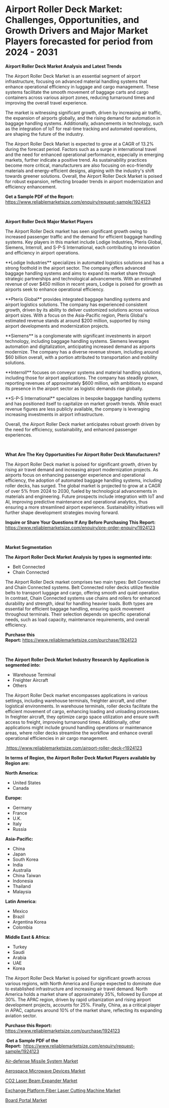 <p><h1>Airport Roller Deck Market: Challenges, Opportunities, and Growth Drivers and Major Market Players forecasted for period from 2024 - 2031</h1></p><p><strong>Airport Roller Deck Market Analysis and Latest Trends</strong></p>
<p><p>The Airport Roller Deck Market is an essential segment of airport infrastructure, focusing on advanced material handling systems that enhance operational efficiency in luggage and cargo management. These systems facilitate the smooth movement of baggage carts and cargo containers across various airport zones, reducing turnaround times and improving the overall travel experience. </p><p>The market is witnessing significant growth, driven by increasing air traffic, the expansion of airports globally, and the rising demand for automation in baggage handling systems. Additionally, advancements in technology, such as the integration of IoT for real-time tracking and automated operations, are shaping the future of the industry. </p><p>The Airport Roller Deck Market is expected to grow at a CAGR of 13.2% during the forecast period. Factors such as a surge in international travel and the need for enhanced operational performance, especially in emerging markets, further indicate a positive trend. As sustainability practices become more critical, manufacturers are also focusing on eco-friendly materials and energy-efficient designs, aligning with the industry's shift towards greener solutions. Overall, the Airport Roller Deck Market is poised for robust expansion, reflecting broader trends in airport modernization and efficiency enhancement.</p></p>
<p><strong>Get a Sample PDF of the Report:&nbsp;</strong> <a href="https://www.reliablemarketsize.com/enquiry/request-sample/1924123?utm_campaign=1422&utm_medium=2&utm_source=Github&utm_content=ia&utm_term=24102024&utm_id=airport-roller-deck">https://www.reliablemarketsize.com/enquiry/request-sample/1924123</a></p>
<p>&nbsp;</p>
<p><strong>Airport Roller Deck Major Market Players</strong></p>
<p><p>The Airport Roller Deck market has seen significant growth owing to increased passenger traffic and the demand for efficient baggage handling systems. Key players in this market include Lodige Industries, Pteris Global, Siemens, Interroll, and S-P-S International, each contributing to innovation and efficiency in airport operations.</p><p>**Lodige Industries** specializes in automated logistics solutions and has a strong foothold in the airport sector. The company offers advanced baggage handling systems and aims to expand its market share through strategic partnerships and technological advancements. With an estimated revenue of over $450 million in recent years, Lodige is poised for growth as airports seek to enhance operational efficiency.</p><p>**Pteris Global** provides integrated baggage handling systems and airport logistics solutions. The company has experienced consistent growth, driven by its ability to deliver customized solutions across various airport sizes. With a focus on the Asia-Pacific region, Pteris Global's estimated revenue stands at around $200 million, supported by rising airport developments and modernization projects.</p><p>**Siemens** is a conglomerate with significant investments in airport technology, including baggage handling systems. Siemens leverages automation and digitalization, anticipating increased demand as airports modernize. The company has a diverse revenue stream, including around $60 billion overall, with a portion attributed to transportation and mobility solutions.</p><p>**Interroll** focuses on conveyor systems and material handling solutions, including those for airport applications. The company has steadily grown, reporting revenues of approximately $600 million, with ambitions to expand its presence in the airport sector as logistic demands rise globally.</p><p>**S-P-S International** specializes in bespoke baggage handling systems and has positioned itself to capitalize on market growth trends. While exact revenue figures are less publicly available, the company is leveraging increasing investments in airport infrastructure.</p><p>Overall, the Airport Roller Deck market anticipates robust growth driven by the need for efficiency, sustainability, and enhanced passenger experiences.</p></p>
<p>&nbsp;</p>
<p><strong>What Are The Key Opportunities For Airport Roller Deck Manufacturers?</strong></p>
<p><p>The Airport Roller Deck market is poised for significant growth, driven by rising air travel demand and increasing airport modernization projects. As airports focus on enhancing passenger experience and operational efficiency, the adoption of automated baggage handling systems, including roller decks, has surged. The global market is projected to grow at a CAGR of over 5% from 2024 to 2030, fueled by technological advancements in materials and engineering. Future prospects include integration with IoT and AI, improving predictive maintenance and operational analytics, thus ensuring a more streamlined airport experience. Sustainability initiatives will further shape development strategies moving forward.</p></p>
<p><strong>Inquire or Share Your Questions If Any Before Purchasing This Report:</strong> <a href="https://www.reliablemarketsize.com/enquiry/pre-order-enquiry/1924123?utm_campaign=1422&utm_medium=2&utm_source=Github&utm_content=ia&utm_term=24102024&utm_id=airport-roller-deck">https://www.reliablemarketsize.com/enquiry/pre-order-enquiry/1924123</a></p>
<p>&nbsp;</p>
<p><strong>Market Segmentation</strong></p>
<p><strong>The Airport Roller Deck Market Analysis by types is segmented into:</strong></p>
<p><ul><li>Belt Connected</li><li>Chain Connected</li></ul></p>
<p><p>The Airport Roller Deck market comprises two main types: Belt Connected and Chain Connected systems. Belt Connected roller decks utilize flexible belts to transport luggage and cargo, offering smooth and quiet operation. In contrast, Chain Connected systems use chains and rollers for enhanced durability and strength, ideal for handling heavier loads. Both types are essential for efficient baggage handling, ensuring quick movement throughout terminals. Their selection depends on specific operational needs, such as load capacity, maintenance requirements, and overall efficiency.</p></p>
<p><strong>Purchase this Report:&nbsp;</strong><a href="https://www.reliablemarketsize.com/purchase/1924123?utm_campaign=1422&utm_medium=2&utm_source=Github&utm_content=ia&utm_term=24102024&utm_id=airport-roller-deck">https://www.reliablemarketsize.com/purchase/1924123</a></p>
<p>&nbsp;</p>
<p><strong>The Airport Roller Deck Market Industry Research by Application is segmented into:</strong></p>
<p><ul><li>Warehouse Terminal</li><li>Freighter Aircraft</li><li>Others</li></ul></p>
<p><p>The Airport Roller Deck market encompasses applications in various settings, including warehouse terminals, freighter aircraft, and other logistical environments. In warehouse terminals, roller decks facilitate the efficient movement of cargo, enhancing loading and unloading processes. In freighter aircraft, they optimize cargo space utilization and ensure swift access to freight, improving turnaround times. Additionally, other applications might include ground handling operations or maintenance areas, where roller decks streamline the workflow and enhance overall operational efficiencies in air cargo management.</p></p>
<p><a href="https://www.reliablemarketsize.com/airport-roller-deck-r1924123?utm_campaign=1422&utm_medium=2&utm_source=Github&utm_content=ia&utm_term=24102024&utm_id=airport-roller-deck">&nbsp;https://www.reliablemarketsize.com/airport-roller-deck-r1924123</a></p>
<p><strong>In terms of Region, the Airport Roller Deck Market Players available by Region are:</strong></p>
<p>
    <p> <strong> North America: </strong>
        <ul>
            <li>United States</li>
            <li>Canada</li>
        </ul>
        </p> 
    <p> <strong> Europe: </strong>
        <ul>
            <li>Germany</li>
            <li>France</li>
            <li>U.K.</li>
            <li>Italy</li>
            <li>Russia</li>
        </ul>
        </p> 
    <p> <strong> Asia-Pacific: </strong>
        <ul>
            <li>China</li>
            <li>Japan</li>
            <li>South Korea</li>
            <li>India</li>
            <li>Australia</li>
            <li>China Taiwan</li>
            <li>Indonesia</li>
            <li>Thailand</li>
            <li>Malaysia</li>
        </ul>
        </p> 
    <p> <strong> Latin America: </strong>
        <ul>
            <li>Mexico</li>
            <li>Brazil</li>
            <li>Argentina Korea</li>
            <li>Colombia</li>
        </ul>
        </p> 
    <p> <strong> Middle East & Africa: </strong>
        <ul>
            <li>Turkey</li>
            <li>Saudi</li>
            <li>Arabia</li>
            <li>UAE</li>
            <li>Korea</li>
        </ul>
    </p>
    </p>
<p><p>The Airport Roller Deck Market is poised for significant growth across various regions, with North America and Europe expected to dominate due to established infrastructure and increasing air travel demand. North America holds a market share of approximately 35%, followed by Europe at 30%. The APAC region, driven by rapid urbanization and rising airport development projects, accounts for 25%. Finally, China, as a critical player in APAC, captures around 10% of the market share, reflecting its expanding aviation sector.</p></p>
<p><strong>Purchase this Report: </strong><a href="https://www.reliablemarketsize.com/purchase/1924123?utm_campaign=1422&utm_medium=2&utm_source=Github&utm_content=ia&utm_term=24102024&utm_id=airport-roller-deck">https://www.reliablemarketsize.com/purchase/1924123</a></p>
<p>&nbsp;<strong>Get a Sample PDF of the Report:&nbsp;&nbsp;</strong><a href="https://www.reliablemarketsize.com/enquiry/request-sample/1924123?utm_campaign=1422&utm_medium=2&utm_source=Github&utm_content=ia&utm_term=24102024&utm_id=airport-roller-deck">https://www.reliablemarketsize.com/enquiry/request-sample/1924123</a></p>
<p><strong></strong></p>
<p><p><a href="https://github.com/johnieimmarta/Market-Research-Report-List-1/blob/main/air-defense-missile-system-market.md?utm_campaign=1422&utm_medium=2&utm_source=Github&utm_content=ia&utm_term=24102024&utm_id=airport-roller-deck">Air-defense Missile System Market</a></p><p><a href="https://github.com/fletaw9bs/Market-Research-Report-List-1/blob/main/aerospace-microwave-devices-market.md?utm_campaign=1422&utm_medium=2&utm_source=Github&utm_content=ia&utm_term=24102024&utm_id=airport-roller-deck">Aerospace Microwave Devices Market</a></p><p><a href="https://issuu.com/reportprime-2/docs/co2-laser-beam-expander-market-size_300db2a92f2fc0?utm_campaign=1422&utm_medium=2&utm_source=Github&utm_content=ia&utm_term=24102024&utm_id=airport-roller-deck">CO2 Laser Beam Expander Market</a></p><p><a href="https://issuu.com/reportprime-2/docs/exchange-platform-fiber-laser-cutti_658d8850de0f3b?utm_campaign=1422&utm_medium=2&utm_source=Github&utm_content=ia&utm_term=24102024&utm_id=airport-roller-deck">Exchange Platform Fiber Laser Cutting Machine Market</a></p><p><a href="https://www.linkedin.com/pulse/pioneering-growth-analyzing-global-board-portal-market-sdtvf?utm_campaign=1422&utm_medium=2&utm_source=Github&utm_content=ia&utm_term=24102024&utm_id=airport-roller-deck">Board Portal Market</a></p></p>